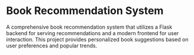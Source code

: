 # Book Recommendation System
A comprehensive book recommendation system that utilizes a Flask backend for serving recommendations and a modern frontend for user interaction. This project provides personalized book suggestions based on user preferences and popular trends.
